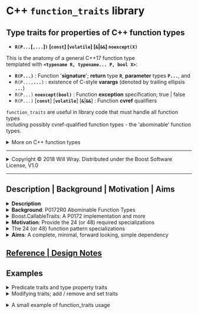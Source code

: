 # **C++ `function_traits` library**

## Type traits for properties of C++ function types

* **`R(P...`[`,...`]`)` [`const`] [`volatile`] [`&`|`&&`] `noexcept(X)`**

This is the anatomy of a general C++17 function type  
templated with **`<typename R, typename... P, bool X>`**:

* **`R(P...)`** : Function '**signature**'; **return** type **`R`**, **parameter** types **`P...`**, and
* `R(P...,`**`...`**`)` : existence of C-style **varargs** (denoted by trailing ellipsis **`...`**)
* `R(P...)` **`noexcept(bool)`** : Function **exception** specification; true | false
* `R(P...)` [**`const`**] [**`volatile`**] [**`&`**|**`&&`**] : Function **cvref** qualifiers

`function_traits` are useful in library code that must handle all function types  
including possibly cvref-qualified function types - the 'abominable'  function types.

<details><summary>More on C++ function types</summary>

>**C++ function types** include the types of ordinary C/C++ free functions, e.g.:

    int()                 or  auto() -> int
    void() noexcept       or  auto() noexcept -> void
    void(int)             or  auto(int) -> void
    int(char const*,...)  or  auto(char const*,...) -> int

>C++ function types can also have cvref qualifiers:

    int() const&          or  auto() const& -> int
    void() && noexcept    or  auto() && noexcept -> void
    void(int) volatile    or  auto(int) volatile -> void

>Such cvref-qualified function types are an artifact of the C++ type system.  
Member functions carry cvref qualifiers for the implicit `*this` reference  
used in calling the member function, so cvref-qualified function types arise  
as part of pointer-to-member-function types.
>
>You cannot declare an ordinary free function with a cvref type and it is  
forbidden to form a pointer or a reference to a cvref-qualified function type.
>
>The standard type trait `std::is_function_v<F>` is true for all function types.  
>  
>The standard library does not (yet) provide other traits for C++ function types,  
mainly due to the complications caused by the possible cvref qualifers -  
this library fills in for the lack of function traits in the standard library.
</details>

----

<details><summary>Copyright &copy; 2018 Will Wray. Distributed under the Boost Software License, V1.0</summary>

### **Boost Software License** - Version 1.0 - August 17th, 2003

```txt
Permission is hereby granted, free of charge, to any person or organization
obtaining a copy of the software and accompanying documentation covered by
this license (the "Software") to use, reproduce, display, distribute,
execute, and transmit the Software, and to prepare derivative works of the
Software, and to permit third-parties to whom the Software is furnished to
do so, all subject to the following:

The copyright notices in the Software and this entire statement, including
the above license grant, this restriction and the following disclaimer,
must be included in all copies of the Software, in whole or in part, and
all derivative works of the Software, unless such copies or derivative
works are solely in the form of machine-executable object code generated by
a source language processor.

THE SOFTWARE IS PROVIDED "AS IS", WITHOUT WARRANTY OF ANY KIND, EXPRESS OR
IMPLIED, INCLUDING BUT NOT LIMITED TO THE WARRANTIES OF MERCHANTABILITY,
FITNESS FOR A PARTICULAR PURPOSE, TITLE AND NON-INFRINGEMENT. IN NO EVENT
SHALL THE COPYRIGHT HOLDERS OR ANYONE DISTRIBUTING THE SOFTWARE BE LIABLE
FOR ANY DAMAGES OR OTHER LIABILITY, WHETHER IN CONTRACT, TORT OR OTHERWISE,
ARISING FROM, OUT OF OR IN CONNECTION WITH THE SOFTWARE OR THE USE OR OTHER
DEALINGS IN THE SOFTWARE.
```

(Also at [boost.org](http://www.boost.org/LICENSE_1_0.txt) and accompanying file [LICENSE_1_0.txt](LICENSE_1_0.txt))

</details>

----

## **Description | Background | Motivation | Aims**

<details><summary><b>Description</b></summary>

**Type trait**: a template-based interface to query or modify the properties of types.

>**`function_traits`** is a single-header library of traits for C++ function types.  
No more, no less; it does not provide traits for general [Callable](https://en.cppreference.com/w/cpp/named_req/Callable) types -  
(function traits can ease implementation of facilities like callable traits).
>
>It depends on std `<type_traits>` which it complements with function traits.  
The library uses `namespace ltl` for its traits, types and functions.
>
>It is an 'alpha' design with an experimental interface, subject to change.  
It targets C++17 on recent gcc / clang / msvc compilers.  
Backwards compatibility, for older compilers or for pre-17, is not a priority.

</details>

<details><summary><b>Background</b>: P0172R0 Abominable Function Types</summary>

Quoting from [P0172R0](http://www.open-std.org/jtc1/sc22/wg21/docs/papers/2015/p0172r0.html) section 2.1, Definition:

>[...] an *abominable* function type is the type produced by writing a function type  
followed by a cv-ref qualifier.

Example:

```cpp
   using regular    = void();
   using abominable = void() const volatile &&;
```

>In the example above, `regular` names a familiar function type [...] no surprises,  
`abominable` also names a function type, not a reference type, and  
despite appearances, is neither a const nor a volatile qualified type.  
There is no such thing as a cv-qualified function type in the type system,  
and the abominable function type is something else entirely.

* P0172R0 **Abominable Function Types** by Alisdair Meredith, Nov 2015

</details>

<details><summary>Boost.CallableTraits: A P0172 implementation and more</summary>

>[Boost.CallableTraits](https://www.boost.org/doc/libs/develop/libs/callable_traits/doc/html/) implements P0172R0's suggested library interface,  
extended to support general [Callable](https://en.cppreference.com/w/cpp/named_req/Callable) types on top of C++ function types.  
It is a robust, reviewed library with tests, compatibility matrix and CI.

</details>

<details><summary><b>Motivation</b>: Provide the 24 (or 48) required specializations</summary>

See also [Boost.CallableTraits Motivation](https://www.boost.org/doc/libs/develop/libs/callable_traits/doc/html/index.html#callable_traits.introduction.motivation)

>'Abominable' function cvref qualifiers cannot be deduced concisely.  
C-style varargs - a trailing ellipsis ... - cannot be deduced concisely.  
A total of 24 separate template specializations are needed to match  
a possibly abominable or variadic function type:

* 12 combinations of cvref qualifiers (4 cv x 3 ref)
* x 2 for presence of C-style varargs (trailing ellipsis...)

>If `noexcept` is not deduced directly then 48 specializations are needed:  

* x 2 for `noexcept` true or false

>It is tedious to have to write all of the necessary specializations.  
This library provides the specializations wrapped up as function traits.
>
>### Copy traits
>I wanted traits to copy qualifiers from source to target function types<sup>1</sup>.  
Since all 24/48 specializations are needed to implement *any* function trait  
with full generality, one might as well write a full collection of traits.
>
>[1] C++ standard library `copy_*` traits are proposed in [P1016](http://www.open-std.org/jtc1/sc22/wg21/docs/papers/2018/p1016r0.pdf)  
'A few additional type manipulation utilities' (unlikely to be voted in).  
Copy traits like this are not implemented yet in Boost.CallableTraits  
though there's an open [issue](https://github.com/boostorg/callable_traits/issues/139) to add a `copy_member_cvref` trait.
>
>This function_traits library provides a couple of options:  
>`function_set_cvref_as<F,G>` copies `G`'s cvref qualifiers to `F`, or  
`function_set_signature<G, function_signature_t<F>>`  
effectively copies `G`'s cvref qualifiers and exception spec to `F`'s signature.

</details>

<details><summary>The 24 (or 48) function pattern specializations</summary>

24 template specializations are required to match any function type pattern  
(assuming that `noexcept` is deducible in partial specializations - see note below):

```c++
// Primary template
template<typename T> struct fun;

// The 24 template partial specializations
// to match cvref qualifiers (x12) and presence of varargs (x2)
// while deducing return type R, parameters P... and noexcept(bool)
template<class R, class... P, bool X> struct fun<R(P...) noexcept(X)> {};
template<class R, class... P, bool X> struct fun<R(P...) & noexcept(X)> {};
template<class R, class... P, bool X> struct fun<R(P...) && noexcept(X)> {};
template<class R, class... P, bool X> struct fun<R(P...) const noexcept(X)> {};
template<class R, class... P, bool X> struct fun<R(P...) const & noexcept(X)> {};
template<class R, class... P, bool X> struct fun<R(P...) const && noexcept(X)> {};
template<class R, class... P, bool X> struct fun<R(P...) volatile noexcept(X)> {};
template<class R, class... P, bool X> struct fun<R(P...) volatile & noexcept(X)> {};
template<class R, class... P, bool X> struct fun<R(P...) volatile && noexcept(X)> {};
template<class R, class... P, bool X> struct fun<R(P...) const volatile noexcept(X)> {};
template<class R, class... P, bool X> struct fun<R(P...) const volatile & noexcept(X)> {};
template<class R, class... P, bool X> struct fun<R(P...) const volatile && noexcept(X)> {};

template<class R, class... P, bool X> struct fun<R(P..., ...) noexcept(X)> {};
template<class R, class... P, bool X> struct fun<R(P..., ...) & noexcept(X)> {};
template<class R, class... P, bool X> struct fun<R(P..., ...) && noexcept(X)> {};
template<class R, class... P, bool X> struct fun<R(P..., ...) const noexcept(X)> {};
template<class R, class... P, bool X> struct fun<R(P..., ...) const & noexcept(X)> {};
template<class R, class... P, bool X> struct fun<R(P..., ...) const && noexcept(X)> {};
template<class R, class... P, bool X> struct fun<R(P..., ...) volatile noexcept(X)> {};
template<class R, class... P, bool X> struct fun<R(P..., ...) volatile & noexcept(X)> {};
template<class R, class... P, bool X> struct fun<R(P..., ...) volatile && noexcept(X)> {};
template<class R, class... P, bool X> struct fun<R(P..., ...) const volatile noexcept(X)> {};
template<class R, class... P, bool X> struct fun<R(P..., ...) const volatile & noexcept(X)> {};
template<class R, class... P, bool X> struct fun<R(P..., ...) const volatile && noexcept(X)> {};
```

Both GCC and Clang deduce noexcept as intended...  
Unfortunately, when `noexcept` was introduced as part of the type system  
the standard was not also updated to specify deduction of noexcept.  
This oversight should be corrected by a defect report before C++2a.

Currently (start of 2019) MSVC does not deduce noexcept and so requires  
the noexcept cases to be expanded via 48 specializations:

```c++
template<class R, class... P> struct fun<R(P...)> {};
template<class R, class... P> struct fun<R(P...) &> {};
template<class R, class... P> struct fun<R(P...) &&> {};
template<class R, class... P> struct fun<R(P...) const> {};
template<class R, class... P> struct fun<R(P...) const &> {};
template<class R, class... P> struct fun<R(P...) const &&> {};
template<class R, class... P> struct fun<R(P...) volatile> {};
template<class R, class... P> struct fun<R(P...) volatile &> {};
template<class R, class... P> struct fun<R(P...) volatile &&> {};
template<class R, class... P> struct fun<R(P...) const volatile> {};
template<class R, class... P> struct fun<R(P...) const volatile &> {};
template<class R, class... P> struct fun<R(P...) const volatile &&> {};
template<class R, class... P> struct fun<R(P..., ...)> {};
template<class R, class... P> struct fun<R(P..., ...) &> {};
template<class R, class... P> struct fun<R(P..., ...) &&> {};
template<class R, class... P> struct fun<R(P..., ...) const> {};
template<class R, class... P> struct fun<R(P..., ...) const &> {};
template<class R, class... P> struct fun<R(P..., ...) const &&> {};
template<class R, class... P> struct fun<R(P..., ...) volatile> {};
template<class R, class... P> struct fun<R(P..., ...) volatile &> {};
template<class R, class... P> struct fun<R(P..., ...) volatile &&> {};
template<class R, class... P> struct fun<R(P..., ...) const volatile> {};
template<class R, class... P> struct fun<R(P..., ...) const volatile &> {};
template<class R, class... P> struct fun<R(P..., ...) const volatile &&> {};

template<class R, class... P> struct fun<R(P...) noexcept> {};
template<class R, class... P> struct fun<R(P...) & noexcept> {};
template<class R, class... P> struct fun<R(P...) && noexcept> {};
template<class R, class... P> struct fun<R(P...) const noexcept> {};
template<class R, class... P> struct fun<R(P...) const & noexcept> {};
template<class R, class... P> struct fun<R(P...) const && noexcept> {};
template<class R, class... P> struct fun<R(P...) volatile noexcept> {};
template<class R, class... P> struct fun<R(P...) volatile & noexcept> {};
template<class R, class... P> struct fun<R(P...) volatile && noexcept> {};
template<class R, class... P> struct fun<R(P...) const volatile noexcept> {};
template<class R, class... P> struct fun<R(P...) const volatile & noexcept> {};
template<class R, class... P> struct fun<R(P...) const volatile && noexcept> {};
template<class R, class... P> struct fun<R(P..., ...) noexcept> {};
template<class R, class... P> struct fun<R(P..., ...) & noexcept> {};
template<class R, class... P> struct fun<R(P..., ...) && noexcept> {};
template<class R, class... P> struct fun<R(P..., ...) const noexcept> {};
template<class R, class... P> struct fun<R(P..., ...) const & noexcept> {};
template<class R, class... P> struct fun<R(P..., ...) const && noexcept> {};
template<class R, class... P> struct fun<R(P..., ...) volatile noexcept> {};
template<class R, class... P> struct fun<R(P..., ...) volatile & noexcept> {};
template<class R, class... P> struct fun<R(P..., ...) volatile && noexcept> {};
template<class R, class... P> struct fun<R(P..., ...) const volatile noexcept> {};
template<class R, class... P> struct fun<R(P..., ...) const volatile & noexcept> {};
template<class R, class... P> struct fun<R(P..., ...) const volatile && noexcept> {};
```

These 48 specializations are also listed in [Boost.CallableTraits](https://www.boost.org/doc/libs/develop/libs/callable_traits/doc/html/index.html#callable_traits.introduction.motivation) and [cppreference](https://en.cppreference.com/w/cpp/types/is_function) `is_function`

</details>

<details><summary><b>Aims</b>: A complete, minimal, forward looking, simple dependency</summary>

* <details><summary>A <b>complete</b> yet <b>minimal</b> set of function type traits</summary>

    **Complete**: provide a way to do any query or modification that may be needed;  
    if you see something that is not reasonably easy to do then open an issue.

    **Minimal**: avoid bloat and duplication in the interface (not that easy).  
    Narrow scope, single responsibility - function traits only, no more, no less.
    </details>

* <details><summary>In a <b>single header</b>, simple to take as a dependency</summary>

    **Simple dependency**: single header, self contained with docs.  
    Mesonbuild example as subproject / git submodule. CMake ToDo.  
    Of course, you can just copy the header or cut-n-paste.

    **Single header**: rather than 'fine-grain' headers per trait.  
    Because each trait has to pull in the full 24 (or 48) specializations,  
    even if a user may only want one of the many traits,  
    it seems not worth the complexity of providing individual headers  
    (unlikely to improve compile time, code organisation or modularity).
    </details>

* <details><summary><b>Forward looking</b>: to concepts - down with SFINAE!</summary>

    Look towards concepts and contraints with no need for SFINAE tricks  
    No concern for backward **compatibility** or support of old compilers  
    **Diverge** from the P0172R0 suggested interface as appropriate  
    A clean, modern implementation (macro use confined to header).
    </details>

</details>

## [Reference | Design Notes](reference.md)

## **Examples**

<details><summary>Predicate traits and type property traits</summary>

>Put the header file where you want it; here, the `ltl` include directory  
reflects `function_traits` namespace, `ltl`:

```c++
#include <ltl/function_traits.hpp>
```

>A standalone predicate trait is provided to check that a function type  
is a valid free function type, i.e. it has no 'abominable' cvref qualifiers:  

```c++
  void f() noexcept;

  static_assert( ltl::is_free_function_v<decltype(f)> );
```

`is_free_function` is defined for all types (it is `false` for non-function types).

All other `function_traits` are defined only for function types.  
This is reflected in the naming, with 'function' always first; `function_is_*`.  
To use function traits with non-function types you must guard with `is_function`:

```c++
 std::is_function_v<T> && ltl::function_is_*_v<T>
```

>(Using a function trait with a non function type gives a hard, non-SFINAE, error  
with a nasty error message from the compiler.)
>
>Test if a function type is const / cvref / noexcept:  

```c++
  using Fc = void() const noexcept;

  static_assert(
          ltl::function_is_const_v< Fc >
       && ltl::function_is_cvref_v< Fc >
       && ltl::function_is_noexcept_v< Fc >
  );
```

>Get the return type of a function type and a type-list of its parameter types:

```c++
  #include <tuple>
  #include <type_traits>

  using Fcb = void( char, bool() );

  static_assert(
     std::is_void_v< ltl::function_return_type_t< Fcb > >
  && std::is_same_v< ltl::function_args_t< Fcb, std::tuple >
                   , std::tuple< char, bool(*)() >
     >
  );
```

</details>

<details><summary>Modifying traits; add / remove and set traits</summary>

>Conventional `add_*`, `remove_*` traits modify the given property `*`.  
They take no arguments beyond the function type to modify:

```c++
  using namespace ltl;
  static_assert(
      std::is_same_v< function_add_const_t<void() &>,
                                           void() const& >
   && std::is_same_v< function_remove_cvref_t<void() const &>,
                                              void() >
  );
```

>Some property traits act as `remove_*` traits; the 'signature' property trait  
effectively removes both cvref and noexcept:

```c++
  static_assert(
      std::is_same_v< function_signature_t<void() & noexcept>,
                                           void() >
  );
```

>`set_*` traits are more programmatic than `add_*` and `remove_*` traits.  
Setters for function cv qualifiers, noexcept and variadic take `bool` arguments:

```c++
  static_assert( function_is_noexcept_v<
                    function_set_noexcept_t<void(), true> >);
```

>Setters for reference qualifiers take `ltl::ref_qual_v` arguments  
(an enum type with values `lval_ref_v`, `rval_ref_v` or `ref_qual_v{}`)

```c++
    static_assert(
       std::is_same_v< function_set_reference_t<void() &, rval_ref_v>
                                                void() && >
    );
```

>There is a `function_add_reference<F,R>` trait that does reference collapse  
such that 'adding' an rvalue-ref to an lvalue-ref gives an lvalue-ref, just like  
`std::add_rvalue_reference` for object types, `&` + `&&` => `&`, even though  
reference collapse is not necessarily natural for function reference qualifiers.

>There are no `function_add_reference_lvalue` / `_rvalue` traits.  
Instead, there are `function_set_reference_lvalue` / `_rvalue` traits  
(read as "given a function type, set its reference qualifier to lvalue reference")  
(unlike other setters, but like `add` traits, they take no arguments).
>
>Setters for type properties take type arguments; to change function return type:

```c++
    static_assert(
       std::is_same_v< function_set_return_type_t<int(), void>,
                                                  void() >);
```

>`set_*_as` traits provide a way to copy properties to the target function type  
from a source function type template argument - e.g. to copy cvref qualifiers:

```c++
    static_assert( std::is_same_v<
                     function_set_cvref_as_t<void() const, int() &>,
                                             void() & >);
```

</b></details>

<details><summary>A small example of function_traits usage</summary>

An illustrative example that type-checks `printf`-like member functions that may  
or may not be variadic, then forwards a C++ argument pack to the C varargs  
(the vargs could be matched and type checked against the format string).

```cpp
#include <tuple>
#include "function_traits.hpp"

struct Log0 { int log(char const* fmt) const noexcept; };
struct LogV { int log(char const* fmt,...) const & noexcept; };

template <class C, typename F, typename... Vargs>
int logger(F C::* log_mf, Vargs... vargs) noexcept
{
    static_assert( std::is_function_v<F> );

    static_assert( ltl::function_is_const_v<F> );
    static_assert( ltl::function_is_noexcept_v<F> );
    static_assert( ltl::function_is_variadic_v<F>
                  == bool{sizeof...(vargs)} );

    using R = ltl::function_return_type_t<F>;
    using Ps = ltl::function_args_t<F,std::tuple>;
    using P0 = std::tuple_element_t<0,Ps>;

    static_assert( std::is_same_v< R, int> );
    static_assert( std::is_same_v< P0, char const*> );

    return (C{}.*log_mf)("logger",vargs...);
}

template int logger(decltype(&Log0::log));
template int logger(decltype(&LogV::log),int);
```

</details>
